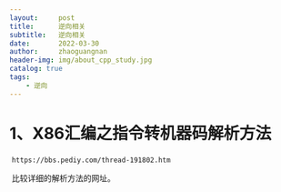 ```yaml
---
layout:     post
title:      逆向相关
subtitle:   逆向相关
date:       2022-03-30
author:     zhaoguangnan
header-img: img/about_cpp_study.jpg
catalog: true
tags:
    - 逆向
---
```


# 1、X86汇编之指令转机器码解析方法

​	`https://bbs.pediy.com/thread-191802.htm`

​	比较详细的解析方法的网址。




